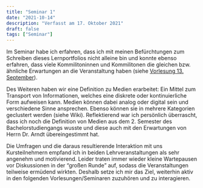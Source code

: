 ```yaml
---
title: "Seminar 1"
date: "2021-10-14"
description: "Verfasst am 17. Oktober 2021"
draft: false
tags: ["Seminar"]
---
```


Im Seminar habe ich erfahren, dass ich mit meinen Befürchtungen zum Schreiben dieses Lernportfolios nicht alleine bin und konnte ebenso erfahren, dass viele Kommilitoninnen und Kommilitonen die gleichen bzw. ähnliche Erwartungen an die Veranstaltung haben (siehe [Vorlesung 13. September](/lernportfolio/posts/vorlesung/vorlesung-1/)).

Des Weiteren haben wir eine Definition zu Medien erarbeitet:
Ein Mittel zum Transport von Informationen, welches eine diskrete oder kontinuierliche Form aufweisen kann. Medien können dabei analog oder digital sein und verschiedene Sinne ansprechen. Ebenso können sie in mehrere Kategorien geclustert werden (siehe Wiki).
Reflektierend war ich persönlich überrascht, dass ich noch die Definition von Medien aus dem 2. Semester des Bachelorstudiengangs wusste und diese auch mit den Erwartungen von Herrn Dr. Arndt übereingestimmt hat.

Die Umfragen und die daraus resultierende Interaktion mit uns Kursteilnehmern empfand ich in beiden Lehrveranstaltungen als sehr angenehm und motivierend. Leider traten immer wieder kleine Wartepausen vor Diskussionen in der “großen Runde” auf, sodass die Veranstaltungen teilweise ermüdend wirkten. Deshalb setze ich mir das Ziel, weiterhin aktiv in den folgenden Vorlesungen/Seminaren zuzuhören und zu interagieren.
